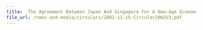 ```yaml
---
title: 	The Agreement Between Japan And Singapore For A New-Age Economic Partnership (JSEPA) On The Rules Of Origin For Trade Between The Two Countries
file_url: /news-and-media/circulars/2002-11-15-Circular2002V3.pdf
---
```

